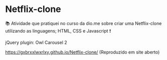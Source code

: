# Netflix-clone

:books: Atividade que pratiquei no curso da dio.me sobre criar uma Netflix-clone utilizando as linguagens; HTML, CSS e Javascript :exclamation:

jQuery plugin: Owl Carousel 2 

https://gxbrxxlwxrlxy.github.io/Netflix-clone/ (Reproduzido em site aberto)
